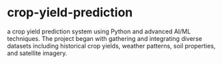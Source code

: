 # crop-yield-prediction
a crop yield prediction system using Python and advanced AI/ML techniques. The project began with gathering and integrating diverse datasets including historical crop yields, weather patterns, soil properties, and satellite imagery.
